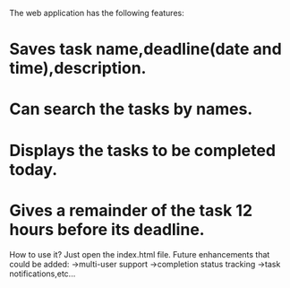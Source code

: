 The web application has the following features:
# Saves task name,deadline(date and time),description.
# Can search the tasks by names.
# Displays the tasks to be completed today.
# Gives a remainder of the task 12 hours  before its deadline.
How to use it?
Just open the index.html file.
Future enhancements that could be added:
->multi-user support
->completion status tracking
->task notifications,etc...
